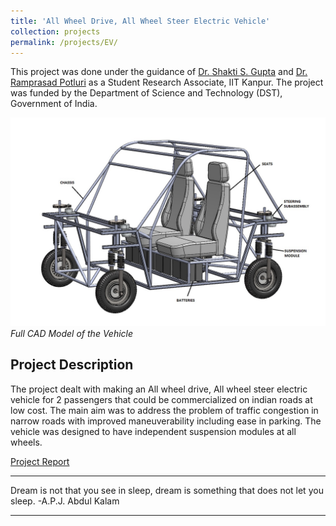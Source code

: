```yaml
---
title: 'All Wheel Drive, All Wheel Steer Electric Vehicle'
collection: projects
permalink: /projects/EV/
---
```


This project was done under the guidance of [Dr. Shakti S. Gupta](http://home.iitk.ac.in/~ssgupta/) and [Dr. Ramprasad Potluri](http://home.iitk.ac.in/~potluri/) as a Student Research Associate, IIT Kanpur. The project was funded by the Department of Science and Technology (DST), Government of India.

![EV_CAD](/images/ev_assem.jpg)
*Full CAD Model of the Vehicle*

Project Description
---

The project dealt with making an All wheel drive, All wheel steer electric vehicle for 2 passengers that could be commercialized on indian roads at low cost. The main aim was to address the problem of traffic congestion in narrow roads with improved maneuverability including ease in parking. The vehicle was designed to have independent suspension modules at all wheels.

[Project Report](http://exampleurl.com)

---

Dream is not that you see in sleep, dream is something that does not let you sleep. -A.P.J. Abdul Kalam

---
